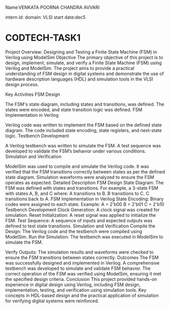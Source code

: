 Name:VENKATA POORNA CHANDRA AVVARI

intern id: 
domain: VLSI
start date:dec5



# CODTECH-TASK1
Project Overview: Designing and Testing a Finite State Machine (FSM) in Verilog using ModelSim
Objective
The primary objective of this project is to design, implement, simulate, and verify a Finite State Machine (FSM) using Verilog and ModelSim. The project aims to provide a practical understanding of FSM design in digital systems and demonstrate the use of hardware description languages (HDL) and simulation tools in the VLSI design process.

Key Activities
FSM Design

The FSM's state diagram, including states and transitions, was defined.
The states were encoded, and state transition logic was defined.
FSM Implementation in Verilog

Verilog code was written to implement the FSM based on the defined state diagram.
The code included state encoding, state registers, and next-state logic.
Testbench Development

A Verilog testbench was written to simulate the FSM.
A test sequence was developed to validate the FSM’s behavior under various conditions.
Simulation and Verification

ModelSim was used to compile and simulate the Verilog code.
It was verified that the FSM transitions correctly between states as per the defined state diagram.
Simulation waveforms were analyzed to ensure the FSM operates as expected.
Detailed Description
FSM Design
State Diagram: The FSM was defined with states and transitions. For example, a 3-state FSM with states A, B, and C where:
A transitions to B.
B transitions to C.
C transitions back to A.
FSM Implementation in Verilog
State Encoding: Binary codes were assigned to each state. Example:
A = 2'b00
B = 2'b01
C = 2'b10
Testbench Development
Clock Generation: A clock signal was created for simulation.
Reset Initialization: A reset signal was applied to initialize the FSM.
Test Sequence: A sequence of inputs and expected outputs was defined to test state transitions.
Simulation and Verification
Compile the Design: The Verilog code and the testbench were compiled using ModelSim.
Run the Simulation: The testbench was executed in ModelSim to simulate the FSM.

Verify Outputs: The simulation results and waveforms were checked to ensure the FSM transitions between states correctly.
Outcomes
The FSM was successfully designed and implemented in Verilog.
A comprehensive testbench was developed to simulate and validate FSM behavior.
The correct operation of the FSM was verified using ModelSim, ensuring it met the specified design criteria.
Conclusion
This project provided hands-on experience in digital design using Verilog, including FSM design, implementation, testing, and verification using simulation tools. Key concepts in HDL-based design and the practical application of simulation for verifying digital systems were reinforced.
